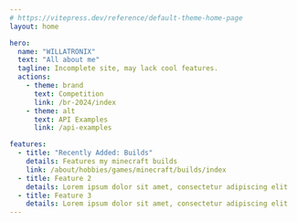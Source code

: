 ```yaml
---
# https://vitepress.dev/reference/default-theme-home-page
layout: home

hero:
  name: "WILLATRONIX"
  text: "All about me"
  tagline: Incomplete site, may lack cool features.
  actions:
    - theme: brand
      text: Competition
      link: /br-2024/index
    - theme: alt
      text: API Examples
      link: /api-examples

features:
  - title: "Recently Added: Builds"
    details: Features my minecraft builds
    link: /about/hobbies/games/minecraft/builds/index
  - title: Feature 2
    details: Lorem ipsum dolor sit amet, consectetur adipiscing elit
  - title: Feature 3
    details: Lorem ipsum dolor sit amet, consectetur adipiscing elit
---
```



